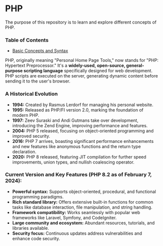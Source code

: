 # PHP

The purpose of this repository is to learn and explore different concepts of PHP.

### Table of Contents

- [Basic Concepts and Syntax](./01_Basics/Summary.md)

PHP, originally meaning "Personal Home Page Tools," now stands for "PHP: Hypertext Preprocessor." It's a **widely-used, open-source, general-purpose scripting language** specifically designed for web development. PHP scripts are executed on the server, generating dynamic content before sending it to the user's browser.

### A Historical Evolution

- **1994:** Created by Rasmus Lerdorf for managing his personal website.
- **1995:** Released as PHP/FI version 2.0, marking the foundation of modern PHP.
- **1997:** Zeev Suraski and Andi Gutmans take over development, introducing the Zend Engine, improving performance and features.
- **2004:** PHP 5 released, focusing on object-oriented programming and improved security.
- **2016:** PHP 7 arrives, boasting significant performance enhancements and new features like anonymous functions and the return type declaration.
- **2020:** PHP 8 released, featuring JIT compilation for further speed improvements, union types, and nullish coalescing operator.

### **Current Version and Key Features (PHP 8.2 as of February 7, 2024):**

- **Powerful syntax:** Supports object-oriented, procedural, and functional programming paradigms.
- **Rich standard library:** Offers extensive built-in functions for common tasks like database interaction, file manipulation, and string handling.
- **Framework compatibility:** Works seamlessly with popular web frameworks like Laravel, Symfony, and CodeIgniter.
- **Large community and ecosystem:** Abundant resources, tutorials, and libraries available.
- **Security focus:** Continuous updates address vulnerabilities and enhance code security.
